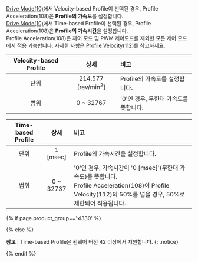 [Drive Mode(10)](#drive-mode10)에서 Velocity-based Profile이 선택된 경우, Profile Acceleration(108)은 **Profile의 가속도**를 설정합니다.  
[Drive Mode(10)](#drive-mode10)에서 Time-based Profile이 선택된 경우, Profile Acceleration(108)은 **Profile의 가속시간**을 설정합니다.  
Profile Acceleration(108)은 제어 모드 및 PWM 제어모드를 제외한 모든 제어 모드에서 적용 가능합니다. 자세한 사항은 [Profile Velocity(112)](#profile-velocity112)를 참고하세요.

| Velocity-based Profile | 상세                          | 비고                                                                                                                                                          |
| :--------------------: | :---------------------------: | :------------------------------------------------------------------------------------------------------------------------------------------------------------ |
| 단위                   | 214.577 [rev/min<sup>2</sup>] | Profile의 가속도를 설정합니다.                                                                                                                                |
| 범위                   | 0 ~ 32767                     | '0'인 경우, 무한대 가속도를 뜻합니다.                                                                                                                         |

| Time-based Profile     | 상세                          | 비고                                                                                                                                                          |
| :--------------------: | :---------------------------: | :------------------------------------------------------------------------------------------------------------------------------------------------------------ |
| 단위                   | 1 [msec]                      | Profile의 가속시간을 설정합니다.                                                                                                                              |
| 범위                   | 0 ~ 32737                     | '0'인 경우, 가속시간이 '0 [msec]'(무한대 가속도)를 뜻합니다.<br>Profile Acceleration(108)이 Profile Velocity(112)의 50%를 넘을 경우, 50%로 제한되어 적용됩니다. |


{% if page.product_group=='xl330' %}

{% else %}

**참고** : Time-based Profile은 펌웨어 버전 42 이상에서 지원합니다.
{: .notice}

{% endif %}
